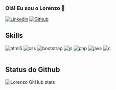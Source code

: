 ### Olá! Eu sou o Lorenzo 👋

[![Linkedin](https://img.shields.io/badge/LinkedIn-0077B5?style=for-the-badge&logo=linkedin&logoColor=white)](https://www.linkedin.com/in/lorenzo-cardoso-462b61233/) [![Github](https://img.shields.io/badge/GitHub-100000?style=for-the-badge&logo=github&logoColor=white)](https://github.com/llorenzocardoso)


## Skills
<div style="display: inline_block">
    <img align="center" alt="html5"src="https://img.shields.io/badge/HTML5-E34F26?style=for-the-badge&logo=html5&logoColor=white"/>
    <img align="center" alt="css"src="https://img.shields.io/badge/CSS3-1572B6?style=for-the-badge&logo=css3&logoColor=white"/>
    <img align="center" alt="bootstrap"src="https://img.shields.io/badge/Bootstrap-563D7C?style=for-the-badge&logo=bootstrap&logoColor=white"/>
    <img align="center" alt="js"src="https://img.shields.io/badge/JavaScript-F7DF1E?style=for-the-badge&logo=javascript&logoColor=black"/>
    <img align="center" alt="php"src="https://img.shields.io/badge/PHP-777BB4?style=for-the-badge&logo=php&logoColor=white"/>
    <img align="center" alt="java"src="https://img.shields.io/badge/Java-ED8B00?style=for-the-badge&logo=java&logoColor=white"/>
    <img align="center" alt="c"src="https://img.shields.io/badge/C-00599C?style=for-the-badge&logo=c&logoColor=white"/>
</div>
</br>

## Status do Github

![Lorenzo GitHub stats](https://github-readme-stats.vercel.app/api?username=llorenzocardoso&show_icons=true&theme=dark)
